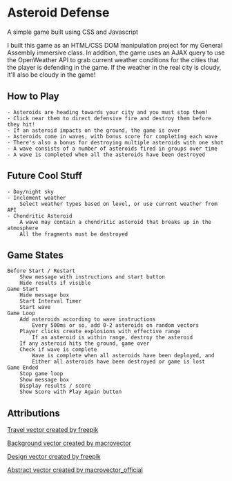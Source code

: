 # Asteroid Defense
A simple game built using CSS and Javascript

I built this game as an HTML/CSS DOM manipulation project for my General Assembly immersive class. In addition, the game uses an AJAX query to use the OpenWeather API to grab current weather conditions for the cities that the player is defending in the game. If the weather in the real city is cloudy, it'll also be cloudy in the game!

## How to Play
	- Asteroids are heading towards your city and you must stop them!
	- Click near them to direct defensive fire and destroy them before they hit!
	- If an asteroid impacts on the ground, the game is over
	- Asteroids come in waves, with bonus score for completing each wave
	- There's also a bonus for destroying multiple asteroids with one shot
	- A wave consists of a number of asteroids fired in groups over time
	- A wave is completed when all the asteroids have been destroyed

## Future Cool Stuff
	- Day/night sky
	- Inclement weather
		Select weather types based on level, or use current weather from API
	- Chondritic Asteroid
		A wave may contain a chondritic asteroid that breaks up in the atmosphere
		All the fragments must be destroyed

## Game States
	Before Start / Restart
		Show message with instructions and start button
		Hide results if visible
	Game Start
		Hide message box
		Start Interval Timer
		Start wave
	Game Loop
		Add asteroids according to wave instructions
			Every 500ms or so, add 0-2 asteroids on random vectors
		Player clicks create explosions with effective range
			If an asteroid is within range, destroy the asteroid
		If any asteroid hits the ground, game over
		Check if wave is complete
			Wave is complete when all asteroids have been deployed, and
			Either all asteroids have been destroyed or game is lost
	Game Ended
		Stop game loop
		Show message box
		Display results / score
		Show Score with Play Again button

## Attributions
 [Travel vector created by freepik](https://www.freepik.com/free-photos-vectors/travel)

 [Background vector created by macrovector](https://www.freepik.com/free-photos-vectors/background)
 
 [Design vector created by freepik](https://www.freepik.com/free-photos-vectors/design)
 
 [Abstract vector created by macrovector_official](https://www.freepik.com/free-photos-vectors/abstract)
